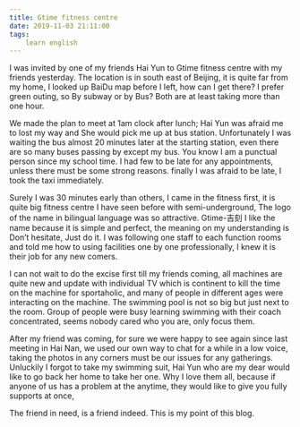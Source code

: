 ```yaml
---
title: Gtime fitness centre
date: 2019-11-03 21:11:00
tags:
    learn english
---
```

I was invited by one of my friends Hai Yun to Gtime fitness
centre with my friends yesterday. The location is in south east of Beijing, it
is quite far from my home, I looked up BaiDu map before I left, how can I get
there? I prefer green outing, so By subway or by Bus? Both are at least taking
more than one hour.

We made the plan to meet at 1am clock after lunch; Hai
Yun was afraid me to lost my way and She would pick me up at bus station. Unfortunately
I was waiting the bus almost 20 minutes later at the starting station, even
there are so many buses passing by except my bus. You know I am a punctual
person since my school time. I had few to be late for any appointments, unless
there must be some strong reasons. finally I was afraid to be late, I took the
taxi immediately.

Surely I was 30 minutes early than others, I came in
the fitness first, it is quite big fitness centre I have seen before with
semi-underground, The logo of the name in bilingual language was so attractive.
Gtime-吉刻 I
like the name because it is simple and perfect, the meaning on my understanding
is Don’t hesitate, Just do it. I was following one staff to each function rooms
and told me how to using facilities one by one professionally, I knew it is
their job for any new comers.

I can not wait to do the excise first till my friends
coming, all machines are quite new and update with individual TV which is continent
to kill the time on the machine for sportaholic, and many of people in different
ages were interacting on the machine. The swimming pool is not so big but just
next to the room. Group of people were busy learning swimming with their coach concentrated,
seems nobody cared who you are, only focus them.

After my friend was coming, for sure we were happy to
see again since last meeting in Hai Nan, we used our own way to chat for a
while in a low voice, taking the photos in any corners must be our issues for
any gatherings. Unluckily I forgot to take my swimming suit, Hai Yun who are my
dear would like to go back her home to take her one. Why I love them all, because
if anyone of us has a problem at the anytime, they would like to give you fully
supports at once,

The friend in need, is a friend indeed. This
is my point of this blog.